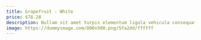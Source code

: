 ```yaml
---
title: Grapefruit - White
price: $78.28
description: Nullam sit amet turpis elementum ligula vehicula consequat. Morbi a ipsum. Integer a nibh.
image: https://dummyimage.com/800x500.png/5fa2dd/ffffff
---
```

